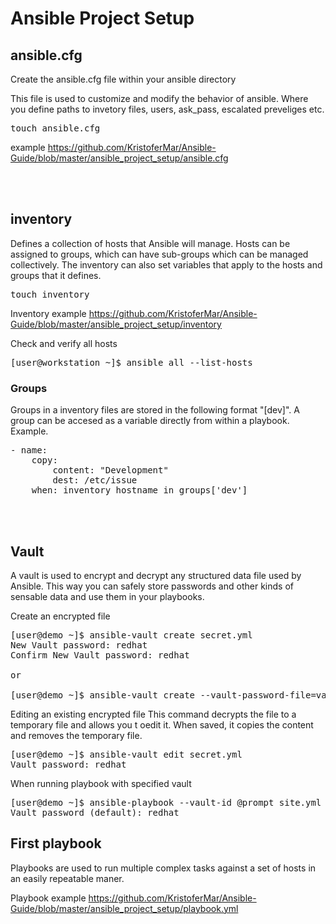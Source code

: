 # Ansible Project Setup

## ansible.cfg
Create the ansible.cfg file within your ansible directory 

This file is used to customize and modify the behavior of ansible. Where you define paths to invetory files, users, ask_pass, escalated preveliges etc. 

<pre>
touch ansible.cfg
</pre>
example
https://github.com/KristoferMar/Ansible-Guide/blob/master/ansible_project_setup/ansible.cfg

<br>
<br>

## inventory
Defines a collection of hosts that Ansible will manage. Hosts can be assigned to groups, which can have sub-groups which can be managed collectively. The inventory can also set variables that apply to the hosts and groups that it defines.

<pre>
touch inventory
</pre>

Inventory example
https://github.com/KristoferMar/Ansible-Guide/blob/master/ansible_project_setup/inventory 

Check and verify all hosts
<pre>
[user@workstation ~]$ ansible all --list-hosts
</pre>

### Groups
Groups in a inventory files are stored in the following format "[dev]". A group can be accesed as a variable directly from within a playbook. Example.
<pre>
- name:
    copy:
        content: "Development"
        dest: /etc/issue
    when: inventory_hostname in groups['dev']
</pre>

<br>
<br>

## Vault
A vault is used to encrypt and decrypt any structured data file used by Ansible. This way you can safely store passwords and other kinds of sensable data and use them in your playbooks. 

Create an encrypted file
<pre>
[user@demo ~]$ ansible-vault create secret.yml
New Vault password: redhat
Confirm New Vault password: redhat

or

[user@demo ~]$ ansible-vault create --vault-password-file=vault-pass secret.yml
</pre>

Editing an existing encrypted file
This command decrypts the file to a temporary file and allows you t oedit it. When saved, it copies the content and removes the temporary file.
<pre>
[user@demo ~]$ ansible-vault edit secret.yml
Vault password: redhat
</pre>

When running playbook with specified vault

<pre>
[user@demo ~]$ ansible-playbook --vault-id @prompt site.yml
Vault password (default): redhat
</pre>

## First playbook
Playbooks are used to run multiple complex tasks against a set of hosts in an easily repeatable maner.

Playbook example
https://github.com/KristoferMar/Ansible-Guide/blob/master/ansible_project_setup/playbook.yml

